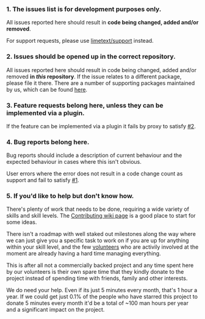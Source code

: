 ### 1. The issues list is for development purposes only.

All issues reported here should result in **code being changed, added and/or removed**.

For support requests, please use [limetext/support](https://github.com/limetext/support) instead.


### 2. Issues should be opened up in the correct repository.

All issues reported here should result in code being changed, added and/or removed **in *this* repository**. If the issue relates to a different package, please file it there. There are a number of supporting packages maintained by us, which can be found [here](https://github.com/limetext).


### 3. Feature requests belong here, unless they can be implemented via a plugin.

If the feature can be implemented via a plugin it fails by proxy to satisfy [#2](https://github.com/limetext/lime/blob/master/CONTRIBUTING.md#2-issues-should-be-openened-up-in-the-correct-repository).


### 4. Bug reports belong here.

Bug reports should include a description of current behaviour and the expected behaviour in cases where this isn't obvious.

User errors where the error does not result in a code change count as support and fail to satisfy [#1](https://github.com/limetext/lime/blob/master/CONTRIBUTING.md#1-the-issues-list-is-for-development-purposes-only).

### 5. If you'd like to help but don't know how.

There's plenty of work that needs to be done, requiring a wide variety of skills and skill levels. The [Contributing wiki page](https://github.com/limetext/lime/wiki/Contributing) is a good place to start for some ideas.

There isn't a roadmap with well staked out milestones along the way where we can just give you a specific task to work on if you are up for anything within your skill level, and the few [volunteers](https://github.com/limetext/lime/graphs/contributors) who are activily involved at the moment are already having a hard time managing everything.

This is after all not a commercially backed project and any time spent here by our volunteers is their own spare time that they kindly donate to the project instead of spending time with friends, family and other interests.

We do need your help. Even if its just 5 minutes every month, that's 1 hour a year. If we could get just 0.1% of the people who have starred this project to donate 5 minutes every month it'd be a total of ~100 man hours per year and a significant impact on the project.
